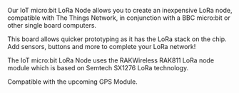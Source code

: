 <!--
---
name: IoT micro:bit LoRa Node
type: radio
manufacturer: Pi Supply
description: Our IoT micro:bit LoRa Node allows you to create an inexpensive LoRa node.
pxt: https://github.com/PiSupply/pxt-iot-lora-node/
buy: https://uk.pi-supply.com/products/iot-micro-bit-lora-node
image: 'pisupply-loranode.jpg'
pin:
  P14:
    name: TX
    mode: UART
  P15:
    name: RX
    mode: UART
  P16:
    name: Reset
    mode: digital
  P20:
    mode: I2C
  P19:
    mode: I2C
  i2c:
    '0x42':
      name: Pi Supply I2C GPS Module
      device: GPS
-->
Our IoT micro:bit LoRa Node allows you to create an inexpensive LoRa node, compatible with The Things Network, in conjunction with a BBC micro:bit or other single board computers.

This board allows quicker prototyping as it has the LoRa stack on the chip. Add sensors, buttons and more to complete your LoRa network!

The IoT micro:bit LoRa Node uses the RAKWireless RAK811 LoRa node module which is based on Semtech SX1276 LoRa technology.

Compatible with the upcoming GPS Module.
